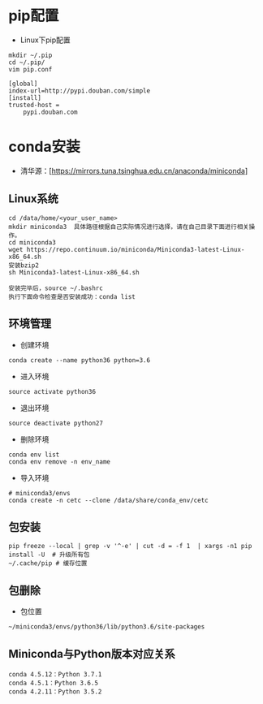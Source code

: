 # pip配置

- Linux下pip配置

~~~
mkdir ~/.pip
cd ~/.pip/
vim pip.conf
~~~

~~~
[global]
index-url=http://pypi.douban.com/simple
[install]
trusted-host =
    pypi.douban.com
~~~

# conda安装

- 清华源：[https://mirrors.tuna.tsinghua.edu.cn/anaconda/miniconda]

## Linux系统

~~~
cd /data/home/<your_user_name>
mkdir miniconda3  具体路径根据自己实际情况进行选择，请在自己目录下面进行相关操作。
cd miniconda3
wget https://repo.continuum.io/miniconda/Miniconda3-latest-Linux-x86_64.sh
安装bzip2
sh Miniconda3-latest-Linux-x86_64.sh
~~~

~~~
安装完毕后，source ~/.bashrc
执行下面命令检查是否安装成功：conda list
~~~

## 环境管理

- 创建环境

~~~
conda create --name python36 python=3.6
~~~

- 进入环境

~~~
source activate python36
~~~

- 退出环境

~~~
source deactivate python27
~~~

- 删除环境

~~~
conda env list
conda env remove -n env_name
~~~

- 导入环境

~~~
# miniconda3/envs
conda create -n cetc --clone /data/share/conda_env/cetc
~~~

## 包安装

~~~
pip freeze --local | grep -v '^-e' | cut -d = -f 1  | xargs -n1 pip install -U  # 升级所有包
~/.cache/pip # 缓存位置
~~~

## 包删除

- 包位置

~~~
~/miniconda3/envs/python36/lib/python3.6/site-packages
~~~

## Miniconda与Python版本对应关系

~~~wiki
conda 4.5.12：Python 3.7.1
conda 4.5.1：Python 3.6.5
conda 4.2.11：Python 3.5.2
~~~